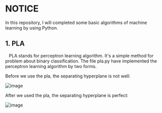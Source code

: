 # NOTICE

In this repository, I will completed some basic algorithms of machine learning by using Python.

## 1. PLA

    PLA stands for perceptron learning algorithm. It's a simple method for problem about binary classification. The file pla.py have implemented the perceptron learning algorithm by two forms.

Before we use the pla, the separating hyperplane is not well:

![image](https://github.com/mangoroom/machine-learning/blob/master/figures/before_pla.png)


After we used the pla, the separating hyperplane is perfect:

![image](https://github.com/mangoroom/machine-learning/blob/master/figures/after_pla.png)


